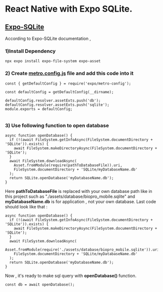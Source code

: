 # React Native with Expo SQLite.

## <a href="https://docs.expo.dev/versions/latest/sdk/sqlite/#importing-an-existing-database">Expo-SQLite</a>

According to Expo-SQLite documentation , 

### 1)Install Dependency

 ``` 
npx expo install expo-file-system expo-asset
 
 ```
### 2) Create <ins>metro.config.js</ins> file and add this code into it


``` 
const { getDefaultConfig } = require('expo/metro-config');

const defaultConfig = getDefaultConfig(__dirname);

defaultConfig.resolver.assetExts.push('db');
defaultConfig.resolver.assetExts.push('sqlite');
module.exports = defaultConfig;
 
```

### 3) Use following function to open database 

``` 
async function openDatabase() {
  if (!(await FileSystem.getInfoAsync(FileSystem.documentDirectory + 'SQLite')).exists) {
    await FileSystem.makeDirectoryAsync(FileSystem.documentDirectory + 'SQLite');
  }
  await FileSystem.downloadAsync(
    Asset.fromModule(require(pathToDatabaseFile)).uri,
    FileSystem.documentDirectory + 'SQLite/myDatabaseName.db'
  );
  return SQLite.openDatabase('myDatabaseName.db');
}
``` 

Here **pathToDatabaseFile** is replaced with your own database path like in this project such as "./assets/database/biopro_mobile.sqlite" and **myDatabaseName.db** is for application , not your own database. Last code should look like that :

``` 
async function openDatabase() {
  if (!(await FileSystem.getInfoAsync(FileSystem.documentDirectory + 'SQLite')).exists) {
    await FileSystem.makeDirectoryAsync(FileSystem.documentDirectory + 'SQLite');
  }
  await FileSystem.downloadAsync(
    Asset.fromModule(require('./assets/database/biopro_mobile.sqlite')).uri,
    FileSystem.documentDirectory + 'SQLite/myDatabaseName.db'
  );
  return SQLite.openDatabase('myDatabaseName.db');
}
``` 

Now , it's ready to make sql query with **openDatabase()** function.

``` 
const db = await openDatabase();
``` 